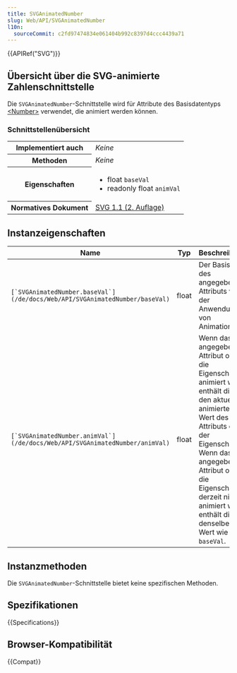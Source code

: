 ```yaml
---
title: SVGAnimatedNumber
slug: Web/API/SVGAnimatedNumber
l10n:
  sourceCommit: c2fd97474834e061404b992c8397d4ccc4439a71
---
```


{{APIRef("SVG")}}

## Übersicht über die SVG-animierte Zahlenschnittstelle

Die `SVGAnimatedNumber`-Schnittstelle wird für Attribute des Basisdatentyps [\<Number>](/de/docs/Web/SVG/Guides/Content_type#number) verwendet, die animiert werden können.

### Schnittstellenübersicht

<table class="no-markdown">
  <tbody>
    <tr>
      <th scope="row">Implementiert auch</th>
      <td><em>Keine</em></td>
    </tr>
    <tr>
      <th scope="row">Methoden</th>
      <td><em>Keine</em></td>
    </tr>
    <tr>
      <th scope="row">Eigenschaften</th>
      <td>
        <ul>
          <li>float <code>baseVal</code></li>
          <li>readonly float <code>animVal</code></li>
        </ul>
      </td>
    </tr>
    <tr>
      <th scope="row">Normatives Dokument</th>
      <td>
        <a
          href="https://www.w3.org/TR/SVG11/types.html#InterfaceSVGAnimatedNumber"
          >SVG 1.1 (2. Auflage)</a
        >
      </td>
    </tr>
  </tbody>
</table>

## Instanzeigenschaften

<table class="no-markdown">
  <thead>
    <tr>
      <th>Name</th>
      <th>Typ</th>
      <th>Beschreibung</th>
    </tr>
  </thead>
  <tbody>
    <tr>
      <td><code>[`SVGAnimatedNumber.baseVal`](/de/docs/Web/API/SVGAnimatedNumber/baseVal)</code></td>
      <td>float</td>
      <td>
        Der Basiswert des angegebenen Attributs vor der Anwendung von Animationen.
      </td>
    </tr>
    <tr>
      <td><code>[`SVGAnimatedNumber.animVal`](/de/docs/Web/API/SVGAnimatedNumber/animVal)</code></td>
      <td>float</td>
      <td>
        Wenn das angegebene Attribut oder die Eigenschaft animiert wird, enthält dies den aktuellen animierten Wert des Attributs oder der Eigenschaft. Wenn das angegebene Attribut oder die Eigenschaft derzeit nicht animiert wird, enthält dies denselben Wert wie <code>baseVal</code>.
      </td>
    </tr>
  </tbody>
</table>

## Instanzmethoden

Die `SVGAnimatedNumber`-Schnittstelle bietet keine spezifischen Methoden.

## Spezifikationen

{{Specifications}}

## Browser-Kompatibilität

{{Compat}}
